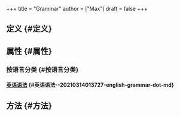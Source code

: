 +++
title = "Grammar"
author = ["Max"]
draft = false
+++

## 定义 {#定义}


## 属性 {#属性}


### 按语言分类 {#按语言分类}


#### [英语语法](20210314013727-english_grammar.md) {#英语语法--20210314013727-english-grammar-dot-md}


## 方法 {#方法}
